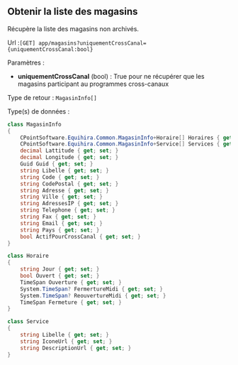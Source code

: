 ## <span id='liste'>Obtenir la liste des magasins</span>

Récupère la liste des magasins non archivés.

Url :`[GET] app/magasins?uniquementCrossCanal={uniquementCrossCanal:bool}`

Paramètres : 

- **uniquementCrossCanal** (bool) : True pour ne récupérer que les magasins participant au programmes cross-canaux

Type de retour : `MagasinInfo[]`

Type(s) de données :

```csharp
class MagasinInfo
{
	CPointSoftware.Equihira.Common.MagasinInfo+Horaire[] Horaires { get; set; }
	CPointSoftware.Equihira.Common.MagasinInfo+Service[] Services { get; set; }
	decimal Lattitude { get; set; }
	decimal Longitude { get; set; }
	Guid Guid { get; set; }
	string Libelle { get; set; }
	string Code { get; set; }
	string CodePostal { get; set; }
	string Adresse { get; set; }
	string Ville { get; set; }
	string AdressesIP { get; set; }
	string Telephone { get; set; }
	string Fax { get; set; }
	string Email { get; set; }
	string Pays { get; set; }
	bool ActifPourCrossCanal { get; set; }
}

class Horaire
{
	string Jour { get; set; }
	bool Ouvert { get; set; }
	TimeSpan Ouverture { get; set; }
	System.TimeSpan? FermertureMidi { get; set; }
	System.TimeSpan? ReouvertureMidi { get; set; }
	TimeSpan Fermeture { get; set; }
}

class Service
{
	string Libelle { get; set; }
	string IconeUrl { get; set; }
	string DescriptionUrl { get; set; }
}

```
